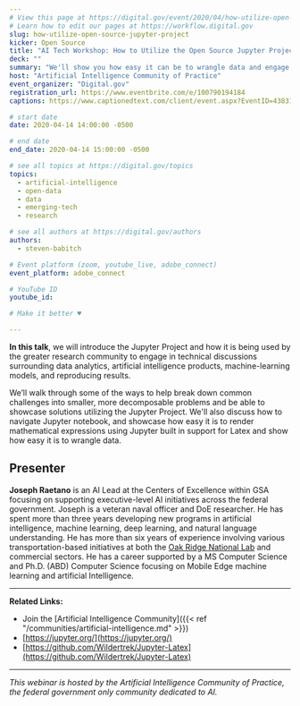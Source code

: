 ```yaml
---
# View this page at https://digital.gov/event/2020/04/how-utilize-open-source-jupyter-project
# Learn how to edit our pages at https://workflow.digital.gov
slug: how-utilize-open-source-jupyter-project
kicker: Open Source
title: "AI Tech Workshop: How to Utilize the Open Source Jupyter Project for your Research"
deck: ""
summary: "We'll show you how easy it can be to wrangle data and engage in technical discussions surrounding data, artificial intelligence, machine-learning models."
host: "Artificial Intelligence Community of Practice"
event_organizer: "Digital.gov"
registration_url: https://www.eventbrite.com/e/100790194184
captions: https://www.captionedtext.com/client/event.aspx?EventID=4383101&CustomerID=321

# start date
date: 2020-04-14 14:00:00 -0500

# end date
end_date: 2020-04-14 15:00:00 -0500

# see all topics at https://digital.gov/topics
topics:
  - artificial-intelligence
  - open-data
  - data
  - emerging-tech
  - research

# see all authors at https://digital.gov/authors
authors:
  - steven-babitch

# Event platform (zoom, youtube_live, adobe_connect)
event_platform: adobe_connect

# YouTube ID
youtube_id:

# Make it better ♥

---
```



**In this talk**, we will introduce the Jupyter Project and how it is being used by the greater research community to engage in technical discussions surrounding data analytics, artificial intelligence products, machine-learning models, and reproducing results.

We’ll walk through some of the ways to help break down common challenges into smaller, more decomposable problems and be able to showcase solutions utilizing the Jupyter Project. We'll also discuss how to navigate Jupyter notebook, and showcase how easy it is to render mathematical expressions using Jupyter built in support for Latex and show how easy it is to wrangle data.


## Presenter

**Joseph Raetano** is an AI Lead at the Centers of Excellence within GSA focusing on supporting executive-level AI initiatives across the federal government. Joseph is a veteran naval officer and DoE researcher. He has spent more than three years developing new programs in artificial intelligence, machine learning, deep learning, and natural language understanding. He has more than six years of experience involving various transportation-based initiatives at both the [Oak Ridge National Lab](https://www.ornl.gov/) and commercial sectors. He has a career supported by a MS Computer Science and Ph.D. (ABD) Computer Science focusing on Mobile Edge machine learning and artificial Intelligence.

---

**Related Links:**

 - Join the [Artificial Intelligence Community]({{< ref "/communities/artificial-intelligence.md" >}})
 - [https://jupyter.org/](https://jupyter.org/)
 - [https://github.com/Wildertrek/Jupyter-Latex](https://github.com/Wildertrek/Jupyter-Latex)

---

*This webinar is hosted by the Artificial Intelligence Community of Practice, the federal government only community dedicated to AI.*
